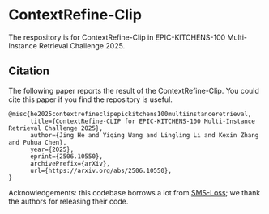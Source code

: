 # ContextRefine-Clip

The respository is for ContextRefine-Clip  in EPIC-KITCHENS-100 Multi-Instance Retrieval Challenge 2025.



## Citation

The following paper reports the result of the ContextRefine-Clip. You could cite this paper if you find the repository is useful.

```code
@misc{he2025contextrefineclipepickitchens100multiinstanceretrieval,
      title={ContextRefine-CLIP for EPIC-KITCHENS-100 Multi-Instance Retrieval Challenge 2025}, 
      author={Jing He and Yiqing Wang and Lingling Li and Kexin Zhang and Puhua Chen},
      year={2025},
      eprint={2506.10550},
      archivePrefix={arXiv},
      url={https://arxiv.org/abs/2506.10550}, 
}
```

Acknowledgements: this codebase borrows a lot from [SMS-Loss](https://github.com/xqwang14/SMS-Loss/tree/main); we thank the authors for releasing their code.

